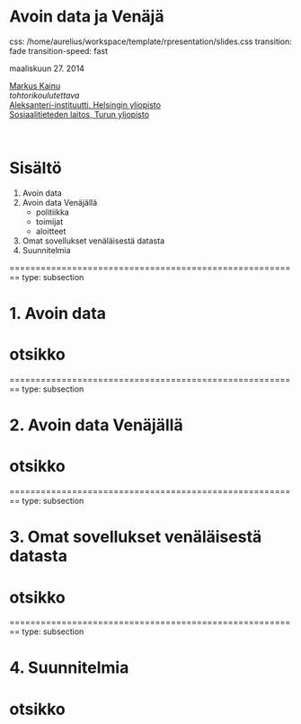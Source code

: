 Avoin data ja Venäjä
==============
css: /home/aurelius/workspace/template/rpresentation/slides.css
transition: fade
transition-speed: fast
<!-- *alaotsikko* -->

maaliskuun 27. 2014 </br>

<a href="http://markuskainu.fi">Markus Kainu</a></br>
*tohtorikoulutettava* </br>
[Aleksanteri-instituutti, Helsingin yliopisto](http://helsinki.fi/aleksanteri) </br>
[Sosiaalitieteden laitos, Turun yliopisto](https://www.utu.fi/fi/yksikot/soc/yksikot/sosiaalitieteet/Sivut/home.aspx) </br>

<div class="github-fork-ribbon-wrapper right">
<div class="github-fork-ribbon">
<a href="https://github.com/muuankarski/" style="color:white;">Fork me on GitHub</a>
</div>
</div>



<!-- ---| notes begin |--------------------------------
Few words about the authors and the beauty of Torino and the smooth arrangements of the conference

cd ~/workspace/..
lftp -u np16003 -e "put slidefilename.html;quit" ftp://np16003@www.muuankarski.org/domains/markuskainu.fi/public_html/material/presentation
---------| notes end |-----------------------------  --> 

Sisältö
========================================================

1. Avoin data
2. Avoin data Venäjällä
    - politiikka
    - toimijat
    - aloitteet
3. Omat sovellukset venäläisestä datasta
4. Suunnitelmia



========================================================
type: subsection

# 1. Avoin data
 
otsikko
========================================================



========================================================
type: subsection

# 2. Avoin data Venäjällä

otsikko
========================================================


========================================================
type: subsection

# 3. Omat sovellukset venäläisestä datasta

otsikko
========================================================

========================================================
type: subsection

# 4. Suunnitelmia


otsikko
========================================================
